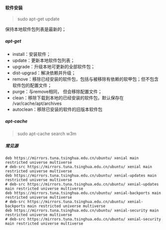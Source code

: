 #### 软件安装

> sudo apt-get update

保持本地软件包列表是最新的；

##### apt-get

*   install：安装软件；
*   update：更新本地软件包列表；
*   upgrade：升级本地可更新的全部软件包；
*   dist-upgrad：解决依赖并升级；
*   remove：移除已经安装的软件包，包括与被移除有依赖的软甲包；但不包含软件包的配置文件；
*   purge：与remove相同， 但会移除配置文件；
*   clean：移除下载到本地的已经安装的软件包，默认保存在 /var/cache/apt/archives
*   autoclean：移除已安装的软件的旧版本软件包

##### apt-cache

> sudo apt-cache search w3m



##### 常见源

```shell
deb https://mirrors.tuna.tsinghua.edu.cn/ubuntu/ xenial main restricted universe multiverse
# deb-src https://mirrors.tuna.tsinghua.edu.cn/ubuntu/ xenial main restricted universe multiverse
deb https://mirrors.tuna.tsinghua.edu.cn/ubuntu/ xenial-updates main restricted universe multiverse
# deb-src https://mirrors.tuna.tsinghua.edu.cn/ubuntu/ xenial-updates main restricted universe multiverse
deb https://mirrors.tuna.tsinghua.edu.cn/ubuntu/ xenial-backports main restricted universe multiverse
# deb-src https://mirrors.tuna.tsinghua.edu.cn/ubuntu/ xenial-backports main restricted universe multiverse
deb https://mirrors.tuna.tsinghua.edu.cn/ubuntu/ xenial-security main restricted universe multiverse
# deb-src https://mirrors.tuna.tsinghua.edu.cn/ubuntu/ xenial-security main restricted universe multiverse
```

